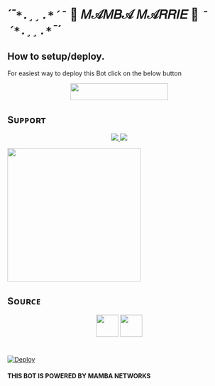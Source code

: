 # *´¯`*.¸¸.*´¯`*   🎀  𝑀𝒜𝑀𝐵𝒜 𝑀𝒜𝑅𝑅𝐼𝐸  🎀   *`¯´*.¸¸.*`¯´*


## How to setup/deploy.
For easiest way to deploy this Bot click on the below button
<p align="center"><a href="https://heroku.com/deploy?template=https://github.com/SUKHPAL443/MAMBA_MARRIE"> <img src="https://img.shields.io/badge/Deploy%20To%20Heroku-black?style=for-the-badge&logo=heroku" width="220" height="38.45"/></a></p>
 
##



##

## Sᴜᴘᴘᴏʀᴛ

<p align="center">
    <a href="https://t.me/MAMBA_X_SUPPORT"> <img src="https://img.shields.io/badge/Join-Our-green" /> <img src="https://img.shields.io/badge/Support-Channel-critical" /> </a>
</p>
<a href="https://t.me/CYBER_EAGLE_NETWORK"><img src="https://img.shields.io/badge/Telegram-Bot%20Master%20Official%20-gold?&style=flat-square?&logo=telegram" width=300px></a></p>


##

## Sᴏᴜʀᴄᴇ

<p align="center">
    <img src="https://img.shields.io/badge/Python-black" width=50px/>  <img src="https://img.shields.io/badge/Telethn-black" width=50px/>
</p>





#

[![Deploy](https://telegra.ph/file/e75b8ff32e728d5780ee6.png)](https://heroku.com/deploy?template=https://github.com/SUKHPAL443/MAMBA_MARFIE.git)

#### THIS BOT IS POWERED BY MAMBA NETWORKS 
